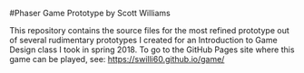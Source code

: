 #Phaser Game Prototype by Scott Williams

This repository contains the source files for the most refined prototype out of several rudimentary prototypes I created for an Introduction to Game Design class I took in spring 2018. To go to the GitHub Pages site where this game can be played, see: https://swilli60.github.io/game/
